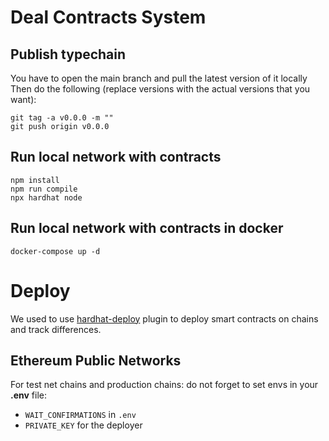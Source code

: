 # Deal Contracts System

## Publish typechain

You have to open the main branch and pull the latest version of it locally Then
do the following (replace versions with the actual versions that you want):

```shell
git tag -a v0.0.0 -m ""
git push origin v0.0.0
```

## Run local network with contracts

```shell
npm install
npm run compile
npx hardhat node
```

## Run local network with contracts in docker

```shell
docker-compose up -d
```

# Deploy
We used to use [hardhat-deploy](https://github.com/wighawag/hardhat-deploy) plugin to deploy smart contracts on chains 
and track differences.

## Ethereum Public Networks
For test net chains and production chains: do not forget to set envs in your **.env** file:

- `WAIT_CONFIRMATIONS` in `.env`
- `PRIVATE_KEY` for the deployer
